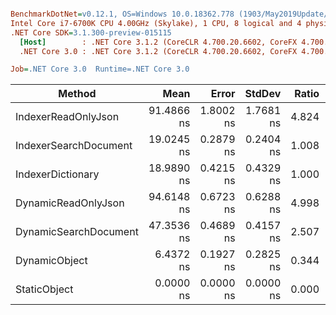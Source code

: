 ``` ini

BenchmarkDotNet=v0.12.1, OS=Windows 10.0.18362.778 (1903/May2019Update/19H1)
Intel Core i7-6700K CPU 4.00GHz (Skylake), 1 CPU, 8 logical and 4 physical cores
.NET Core SDK=3.1.300-preview-015115
  [Host]        : .NET Core 3.1.2 (CoreCLR 4.700.20.6602, CoreFX 4.700.20.6702), X64 RyuJIT
  .NET Core 3.0 : .NET Core 3.1.2 (CoreCLR 4.700.20.6602, CoreFX 4.700.20.6702), X64 RyuJIT

Job=.NET Core 3.0  Runtime=.NET Core 3.0  

```
|                Method |       Mean |     Error |    StdDev | Ratio | RatioSD |
|---------------------- |-----------:|----------:|----------:|------:|--------:|
|   IndexerReadOnlyJson | 91.4866 ns | 1.8002 ns | 1.7681 ns | 4.824 |    0.11 |
| IndexerSearchDocument | 19.0245 ns | 0.2879 ns | 0.2404 ns | 1.008 |    0.03 |
|     IndexerDictionary | 18.9890 ns | 0.4215 ns | 0.4329 ns | 1.000 |    0.00 |
|   DynamicReadOnlyJson | 94.6148 ns | 0.6723 ns | 0.6288 ns | 4.998 |    0.11 |
| DynamicSearchDocument | 47.3536 ns | 0.4689 ns | 0.4157 ns | 2.507 |    0.05 |
|         DynamicObject |  6.4372 ns | 0.1927 ns | 0.2825 ns | 0.344 |    0.02 |
|          StaticObject |  0.0000 ns | 0.0000 ns | 0.0000 ns | 0.000 |    0.00 |
